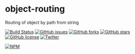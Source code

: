 # object-routing
Routing of object by path from string

[![Build Status](https://travis-ci.org/kichMan/object-routing.svg?branch=master)](https://travis-ci.org/kichMan/object-routing)
[![GitHub issues](https://img.shields.io/github/issues/kichMan/object-routing.svg)](https://github.com/kichMan/object-routing/issues)
[![GitHub forks](https://img.shields.io/github/forks/kichMan/object-routing.svg)](https://github.com/kichMan/object-routing/network)
[![GitHub stars](https://img.shields.io/github/stars/kichMan/object-routing.svg)](https://github.com/kichMan/object-routing/stargazers)
[![GitHub license](https://img.shields.io/badge/license-ISC-blue.svg)](https://raw.githubusercontent.com/kichMan/object-routing/master/LICENSE)
[![Twitter](https://img.shields.io/twitter/url/https/github.com/kichMan/object-routing.svg?style=social)](https://twitter.com/intent/tweet?text=Wow:&url=%5Bobject%20Object%5D)

[![NPM](https://nodei.co/npm/object-routing.png?downloads=true&downloadRank=true&stars=true)](https://nodei.co/npm/object-routing/)
